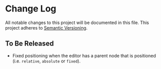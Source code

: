 # Change Log

All notable changes to this project will be documented in this file.
This project adheres to [Semantic Versioning](http://semver.org/).

## To Be Released

- Fixed positioning when the editor has a parent node that is positioned (i.e. `relative`, `absolute` or `fixed`).
